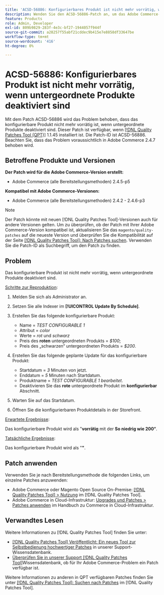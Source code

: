 ```yaml
---
title: 'ACSD-56886: Konfigurierbares Produkt ist nicht mehr vorrätig, wenn untergeordnete Produkte deaktiviert sind'
description: Wenden Sie den ACSD-56886-Patch an, um das Adobe Commerce-Problem zu beheben, bei dem das konfigurierbare Produkt nicht mehr vorrätig ist, wenn Produkte deaktiviert sind.
feature: Products
role: Admin, Developer
exl-id: 809b9829-283f-4e3c-bf27-1944057f944f
source-git-commit: a28257f55abf21cddec9b415e7e8858df33647be
workflow-type: tm+mt
source-wordcount: '416'
ht-degree: 0%

---
```


# ACSD-56886: Konfigurierbares Produkt ist nicht mehr vorrätig, wenn untergeordnete Produkte deaktiviert sind

Mit dem Patch ACSD-56886 wird das Problem behoben, dass das konfigurierbare Produkt nicht mehr vorrätig ist, wenn untergeordnete Produkte deaktiviert sind. Dieser Patch ist verfügbar, wenn [[!DNL Quality Patches Tool (QPT)]](/help/announcements/adobe-commerce-announcements/magento-quality-patches-released-new-tool-to-self-serve-quality-patches.md) 1.1.45 installiert ist. Die Patch-ID ist ACSD-56886. Beachten Sie, dass das Problem voraussichtlich in Adobe Commerce 2.4.7 behoben wird.

## Betroffene Produkte und Versionen

**Der Patch wird für die Adobe Commerce-Version erstellt:**

* Adobe Commerce (alle Bereitstellungsmethoden) 2.4.5-p5

**Kompatibel mit Adobe Commerce-Versionen:**

* Adobe Commerce (alle Bereitstellungsmethoden) 2.4.2 - 2.4.6-p3

>[!NOTE]
>
>Der Patch könnte mit neuen [!DNL Quality Patches Tool]-Versionen auch für andere Versionen gelten. Um zu überprüfen, ob der Patch mit Ihrer Adobe Commerce-Version kompatibel ist, aktualisieren Sie das `magento/quality-patches` auf die neueste Version und überprüfen Sie die Kompatibilität auf der Seite [[!DNL Quality Patches Tool]: Nach Patches suchen](https://experienceleague.adobe.com/tools/commerce-quality-patches/index.html?lang=de). Verwenden Sie die Patch-ID als Suchbegriff, um den Patch zu finden.

## Problem

Das konfigurierbare Produkt ist nicht mehr vorrätig, wenn untergeordnete Produkte deaktiviert sind.

<u>Schritte zur Reproduktion</u>:

1. Melden Sie sich als Administrator an.
1. Setzen Sie alle Indexer im **[!UICONTROL Update By Schedule]**.
1. Erstellen Sie das folgende konfigurierbare Produkt:

   * Name = *TEST CONFIGURABLE 1*
   * Attribut = *color*
   * Werte = *rot* und *schwarz*
   * Preis des **roten** untergeordneten Produkts = *$100*;
   * Preis des „schwarzen“ untergeordneten Produkts = *$200*.

1. Erstellen Sie das folgende geplante Update für das konfigurierbare Produkt:

   * Startdatum = *3* Minuten von jetzt.
   * Enddatum = *5* Minuten nach Startdatum.
   * Produktname = *TEST CONFIGURABLE 1 bearbeitet*.
   * Deaktivieren Sie das **rote** untergeordnete Produkt im **konfigurierbar** Abschnitt.

1. Warten Sie auf das Startdatum.
1. Öffnen Sie die konfigurierbaren Produktdetails in der Storefront.

<u>Erwartete Ergebnisse</u>:

Das konfigurierbare Produkt wird als &quot;**vorrätig** mit der **So niedrig wie 200“**.

<u>Tatsächliche Ergebnisse</u>:

Das konfigurierbare Produkt wird als &quot;**&quot;**.

## Patch anwenden

Verwenden Sie je nach Bereitstellungsmethode die folgenden Links, um einzelne Patches anzuwenden:

* Adobe Commerce oder Magento Open Source On-Premise: [[!DNL Quality Patches Tool] > Nutzung](https://experienceleague.adobe.com/docs/commerce-operations/tools/quality-patches-tool/usage.html?lang=de) im [!DNL Quality Patches Tool].
* Adobe Commerce in Cloud-Infrastruktur: [Upgrades und Patches > Patches anwenden](https://experienceleague.adobe.com/docs/commerce-cloud-service/user-guide/develop/upgrade/apply-patches.html?lang=de) im Handbuch zu Commerce in Cloud-Infrastruktur.

## Verwandtes Lesen

Weitere Informationen zu [!DNL Quality Patches Tool] finden Sie unter:

* [[!DNL Quality Patches Tool] Veröffentlicht: Ein neues Tool zur Selbstbedienung hochwertiger Patches](/help/announcements/adobe-commerce-announcements/magento-quality-patches-released-new-tool-to-self-serve-quality-patches.md) in unserer Support-Wissensdatenbank.
* [Überprüfen Sie in unserer Support [!DNL Quality Patches Tool]](/help/support-tools/patches-available-in-qpt-tool/check-patch-for-magento-issue-with-magento-quality-patches.md)Wissensdatenbank, ob für Ihr Adobe Commerce-Problem ein Patch verfügbar ist.

Weitere Informationen zu anderen in QPT verfügbaren Patches finden Sie unter [[!DNL Quality Patches Tool]: Suchen nach Patches](https://experienceleague.adobe.com/tools/commerce-quality-patches/index.html?lang=de) im [!DNL Quality Patches Tool].
